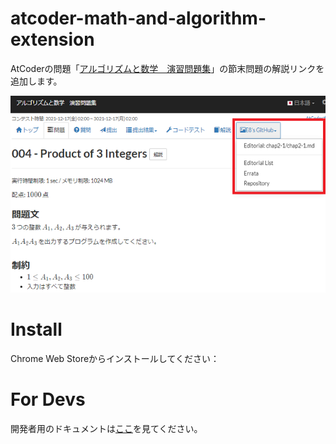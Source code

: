 # atcoder-math-and-algorithm-extension

AtCoderの問題「[アルゴリズムと数学　演習問題集](https://atcoder.jp/contests/math-and-algorithm/tasks)」の節末問題の解説リンクを追加します。

![Screenshot](atcoder-math-and-algorithm-extension/img/screenshot_x640x400.png "Screenshot")


# Install

Chrome Web Storeからインストールしてください：

# For Devs

開発者用のドキュメントは[ここ](README_devs.md)を見てください。
